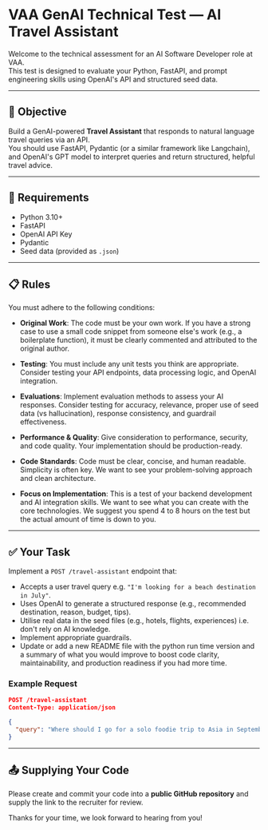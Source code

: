 # VAA GenAI Technical Test — AI Travel Assistant

Welcome to the technical assessment for an AI Software Developer role at VAA.  
This test is designed to evaluate your Python, FastAPI, and prompt engineering skills using OpenAI's API and structured seed data.

---

## 🧠 Objective

Build a GenAI-powered **Travel Assistant** that responds to natural language travel queries via an API.  
You should use FastAPI, Pydantic (or a similar framework like Langchain), and OpenAI's GPT model to interpret queries and return structured, helpful travel advice.

---

## 📌 Requirements

- Python 3.10+
- FastAPI
- OpenAI API Key
- Pydantic
- Seed data (provided as `.json`)

---

## 📋 Rules

You must adhere to the following conditions:

- **Original Work**: The code must be your own work. If you have a strong case to use a small code snippet from someone else's work (e.g., a boilerplate function), it must be clearly commented and attributed to the original author.

- **Testing**: You must include any unit tests you think are appropriate. Consider testing your API endpoints, data processing logic, and OpenAI integration.

- **Evaluations**: Implement evaluation methods to assess your AI responses. Consider testing for accuracy, relevance, proper use of seed data (vs hallucination), response consistency, and guardrail effectiveness.

- **Performance & Quality**: Give consideration to performance, security, and code quality. Your implementation should be production-ready.

- **Code Standards**: Code must be clear, concise, and human readable. Simplicity is often key. We want to see your problem-solving approach and clean architecture.

- **Focus on Implementation**: This is a test of your backend development and AI integration skills. We want to see what you can create with the core technologies. We suggest you spend 4 to 8 hours on the test but the actual amount of time is down to you.

---

## ✅ Your Task

Implement a `POST /travel-assistant` endpoint that:
- Accepts a user travel query e.g. `"I'm looking for a beach destination in July"`.
- Uses OpenAI to generate a structured response (e.g., recommended destination, reason, budget, tips).
- Utilise real data in the seed files (e.g., hotels, flights, experiences) i.e. don't rely on AI knowledge.
- Implement appropriate guardrails.
- Update or add a new README file with the python run time version and a summary of what you would improve to boost code clarity, maintainability, and production readiness if you had more time.

### Example Request

```json
POST /travel-assistant
Content-Type: application/json

{
  "query": "Where should I go for a solo foodie trip to Asia in September?"
}

```

---

## 📤 Supplying Your Code

Please create and commit your code into a **public GitHub repository** and supply the link to the recruiter for review.

Thanks for your time, we look forward to hearing from you!
